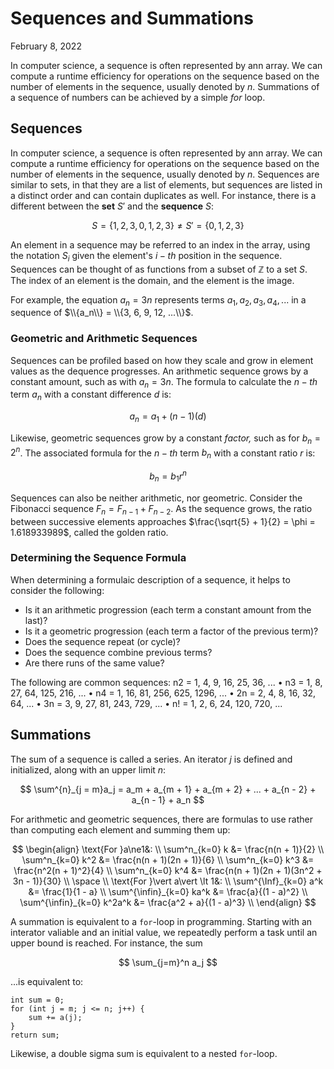 # Sequences and Summations
February 8, 2022


In computer science, a sequence is often represented by ann array. We can compute a runtime efficiency for operations on the sequence based on the number of elements in the sequence, usually denoted by *n*. Summations of a sequence of numbers can be achieved by a simple *for* loop.

## Sequences
In computer science, a sequence is often represented by ann array. We can compute a runtime efficiency for operations on the sequence based on the number of elements in the sequence, usually denoted by *n*. Sequences are similar to sets, in that they are a list of elements, but sequences are listed in a distinct order and can contain duplicates as well. For instance, there is a different between the **set** $S'$ and the **sequence** $S$:

$$
S = \{1, 2, 3, 0, 1, 2, 3\} \ne S' = \{0, 1, 2, 3\}
$$

An element in a sequence may be referred to an index in the array, using the notation $S_i$ given the element's $i-th$ position in the sequence. Sequences can be thought of as functions from a subset of $\mathbb{Z}$ to a set $S$. The index of an element is the domain, and the element is the image.

For example, the equation $a_n = 3n$ represents terms $a_1, a_2, a_3, a_4, ...$ in a sequence of $\\{a_n\\} = \\{3, 6, 9, 12, ...\\}$.

### Geometric and Arithmetic Sequences
Sequences can be profiled based on how they scale and grow in element values as the dequence progresses. An arithmetic sequence grows by a constant amount, such as with $a_n = 3n$. The formula to calculate the $n-th$ term $a_n$ with a constant difference $d$ is:

$$
a_n = a_1 + (n - 1)(d)
$$

Likewise, geometric sequences grow by a constant *factor,* such as for $b_n = 2^n$. The associated formula for the $n-th$ term $b_n$ with a constant ratio $r$ is:

$$
b_n = b_1r^n
$$

Sequences can also be neither arithmetic, nor geometric. Consider the Fibonacci sequence $F_n = F_{n-1} + F_{n - 2}$. As the sequence grows, the ratio between successive elements approaches $\frac{\sqrt{5} + 1}{2} = \phi = 1.618933989$, called the golden ratio.

### Determining the Sequence Formula
When determining a formulaic description of a sequence, it helps to consider the following:

- Is it an arithmetic progression (each term a constant amount from the last)?  
- Is  it  a  geometric  progression  (each  term  a  factor  of the previous term)?
- Does the sequence repeat (or cycle)?
- Does the sequence combine previous terms?
- Are there runs of the same value?

The following are common sequences:
n2 = 1, 4, 9, 16, 25, 36, ...
• n3 = 1, 8, 27, 64, 125, 216, ...
• n4 = 1, 16, 81, 256, 625, 1296, ...
• 2n = 2, 4, 8, 16, 32, 64, ...
• 3n = 3, 9, 27, 81, 243, 729, ...
• n! = 1, 2, 6, 24, 120, 720, ...

## Summations
The sum of a sequence is called a series. An iterator $j$ is defined and initialized, along with an upper limit $n$:

$$
\sum^{n}_{j = m}a_j = a_m + a_{m + 1} + a_{m + 2} + ... + a_{n - 2} + a_{n - 1} + a_n
$$

For arithmetic and geometric sequences, there are formulas to use rather than computing each element and summing them up:

$$
\begin{align}
\text{For }a\ne1&: \\
\sum^n_{k=0} k &= \frac{n(n + 1)}{2} \\
\sum^n_{k=0} k^2 &= \frac{n(n + 1)(2n + 1)}{6} \\
\sum^n_{k=0} k^3 &= \frac{n^2(n + 1)^2}{4} \\
\sum^n_{k=0} k^4 &= \frac{n(n + 1)(2n + 1)(3n^2 + 3n - 1)}{30} \\
\space \\
\text{For }\vert a\vert \lt 1&: \\
\sum^{\Inf}_{k=0} a^k &= \frac{1}{1 - a} \\
\sum^{\infin}_{k=0} ka^k &= \frac{a}{(1 - a)^2} \\
\sum^{\infin}_{k=0} k^2a^k &= \frac{a^2 + a}{(1 - a)^3} \\
\end{align}
$$

A summation is equivalent to a <code>for</code>-loop in programming. Starting with an interator valiable and an initial value, we repeatedly perform a task until an upper bound is reached. For instance, the sum 

$$
\sum_{j=m}^n a_j
$$

...is equivalent to:

```
int sum = 0;
for (int j = m; j <= n; j++) {
    sum += a(j);
}
return sum;
```

Likewise, a double sigma sum is equivalent to a nested <code>for</code>-loop.